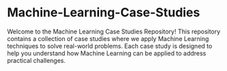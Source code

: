 # Machine-Learning-Case-Studies
Welcome to the Machine Learning Case Studies Repository! This repository contains a collection of case studies where we apply Machine Learning techniques to solve real-world problems. Each case study is designed to help you understand how Machine Learning can be applied to address practical challenges.

